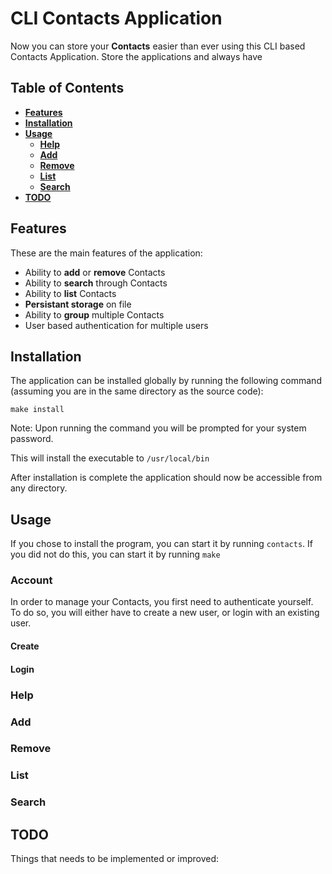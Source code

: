 # CLI Contacts Application

Now you can store your **Contacts** easier than ever using this CLI based Contacts Application. Store the applications and always have

## Table of Contents

- **[Features](#features)**
- **[Installation](#installation)**
- **[Usage](#usage)**
	- **[Help](#help)**
	- **[Add](#add)**
	- **[Remove](#remove)**
	- **[List](#list)**
	- **[Search](#search)**
- **[TODO](#todo)**

## Features

These are the main features of the application:
- Ability to **add** or **remove** Contacts
- Ability to **search** through Contacts
- Ability to **list** Contacts 
- **Persistant storage** on file
- Ability to **group** multiple Contacts
- User based authentication for multiple users

## Installation

The application can be installed globally by running the following command (assuming you are in the same directory as the source code):

```
make install
```

Note: Upon running the command you will be prompted for your system password.


This will install the executable to `/usr/local/bin`

After installation is complete the application should now be accessible from any directory.


## Usage

If you chose to install the program, you can start it by running `contacts`. If you did not do this, you can start it by running `make`


### Account
	
In order to manage your Contacts, you first need to authenticate yourself. To do so, you will either have to create a new user, or login with an existing user.

#### Create


#### Login


### Help


### Add


### Remove


### List


### Search


## TODO

Things that needs to be implemented or improved:

